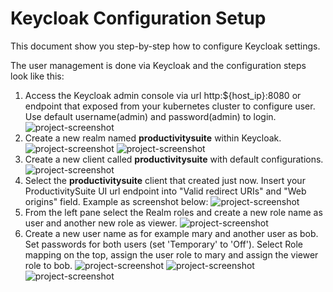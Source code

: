 # Keycloak Configuration Setup

This document show you step-by-step how to configure Keycloak settings.

The user management is done via Keycloak and the configuration steps look like this:

1. Access the Keycloak admin console via url http:${host_ip}:8080 or endpoint that exposed from your kubernetes cluster to configure user. Use default username(admin) and password(admin) to login.
   ![project-screenshot](../../assets/img/keycloak_login.png)
2. Create a new realm named **productivitysuite** within Keycloak.
   ![project-screenshot](../../assets/img/create_realm.png)
   ![project-screenshot](../../assets/img/create_productivitysuite_realm.png)
3. Create a new client called **productivitysuite** with default configurations.
   ![project-screenshot](../../assets/img/create_client.png)
4. Select the **productivitysuite** client that created just now. Insert your ProductivitySuite UI url endpoint into "Valid redirect URIs" and "Web origins" field. Example as screenshot below:
   ![project-screenshot](../../assets/img/productivitysuite_client_settings.png)
5. From the left pane select the Realm roles and create a new role name as user and another new role as viewer.
   ![project-screenshot](../../assets/img/create_roles.png)
6. Create a new user name as for example mary and another user as bob. Set passwords for both users (set 'Temporary' to 'Off'). Select Role mapping on the top, assign the user role to mary and assign the viewer role to bob.
   ![project-screenshot](../../assets/img/create_users.png)
   ![project-screenshot](../../assets/img/set_user_password.png)
   ![project-screenshot](../../assets/img/user_role_mapping.png)
